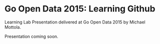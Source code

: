 # Go Open Data 2015: Learning Github
Learning Lab Presentation delivered at Go Open Data 2015 by Michael Mottola.


Presentation coming soon.